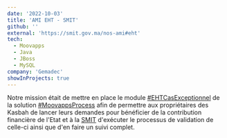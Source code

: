 ```yaml
---
date: '2022-10-03'
title: 'AMI EHT - SMIT'
github: ''
external: 'https://smit.gov.ma/nos-ami#eht'
tech:
  - Moovapps
  - Java
  - JBoss
  - MySQL
company: 'Gemadec'
showInProjects: true
---
```


Notre mission était de mettre en place le module [#EHTCasExceptionnel](https://smit.gov.ma/nos-ami#eht) de la solution [#MoovappsProcess](https://moovapps.com) afin de permettre aux propriétaires des Kasbah de lancer leurs demandes pour bénéficier de la contribution financière de l'Etat et à la [SMIT](https://smit.gov.ma) d'exécuter le processus de validation de celle-ci ainsi que d'en faire un suivi complet.